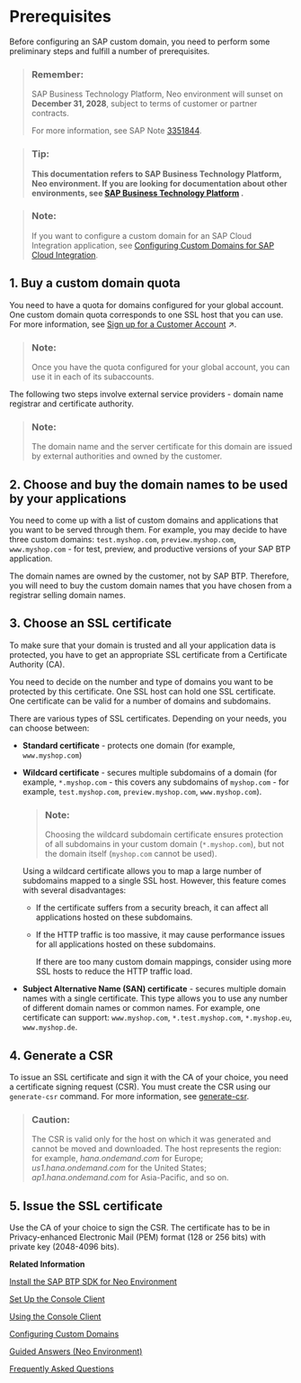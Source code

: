 <!-- loiocde25474fcc1424db48ad86eb2ba9502 -->

# Prerequisites

Before configuring an SAP custom domain, you need to perform some preliminary steps and fulfill a number of prerequisites.

> ### Remember:  
> SAP Business Technology Platform, Neo environment will sunset on **December 31, 2028**, subject to terms of customer or partner contracts.
> 
> For more information, see SAP Note [3351844](https://me.sap.com/notes/3351844).

> ### Tip:  
> **This documentation refers to SAP Business Technology Platform, Neo environment. If you are looking for documentation about other environments, see [SAP Business Technology Platform](https://help.sap.com/docs/btp/sap-business-technology-platform/sap-business-technology-platform?version=Cloud) .**

> ### Note:  
> If you want to configure a custom domain for an SAP Cloud Integration application, see [Configuring Custom Domains for SAP Cloud Integration](https://help.sap.com/viewer/368c481cd6954bdfa5d0435479fd4eaf/Cloud/en-US/7230b9ff41914cc0969223e6a020104b.html).



## 1. Buy a custom domain quota

You need to have a quota for domains configured for your global account. One custom domain quota corresponds to one SSL host that you can use. For more information, see [Sign up for a Customer Account](https://help.sap.com/viewer/65de2977205c403bbc107264b8eccf4b/Cloud/en-US/d61c2819034b48e68145c45c36acba6e.html#loioa71a081b39e343e097046bf487f57af3 "A customer account is an enterprise account that allows you to host productive, business-critical applications with 24x7 support.") :arrow_upper_right:.

> ### Note:  
> Once you have the quota configured for your global account, you can use it in each of its subaccounts.

The following two steps involve external service providers - domain name registrar and certificate authority.

> ### Note:  
> The domain name and the server certificate for this domain are issued by external authorities and owned by the customer.



## 2. Choose and buy the domain names to be used by your applications

You need to come up with a list of custom domains and applications that you want to be served through them. For example, you may decide to have three custom domains: `test.myshop.com`, `preview.myshop.com`, `www.myshop.com` - for test, preview, and productive versions of your SAP BTP application.

The domain names are owned by the customer, not by SAP BTP. Therefore, you will need to buy the custom domain names that you have chosen from a registrar selling domain names.



## 3. Choose an SSL certificate

To make sure that your domain is trusted and all your application data is protected, you have to get an appropriate SSL certificate from a Certificate Authority \(CA\).

You need to decide on the number and type of domains you want to be protected by this certificate. One SSL host can hold one SSL certificate. One certificate can be valid for a number of domains and subdomains.

There are various types of SSL certificates. Depending on your needs, you can choose between:

-   **Standard certificate** - protects one domain \(for example, `www.myshop.com`\)
-   **Wildcard certificate** - secures multiple subdomains of a domain \(for example, `*.myshop.com` - this covers any subdomains of `myshop.com` - for example, `test.myshop.com`, `preview.myshop.com`, `www.myshop.com`\).

    > ### Note:  
    > Choosing the wildcard subdomain certificate ensures protection of all subdomains in your custom domain \(`*.myshop.com`\), but not the domain itself \(`myshop.com` cannot be used\).

    Using a wildcard certificate allows you to map a large number of subdomains mapped to a single SSL host. However, this feature comes with several disadvantages:

    -   If the certificate suffers from a security breach, it can affect all applications hosted on these subdomains.

    -   If the HTTP traffic is too massive, it may cause performance issues for all applications hosted on these subdomains.

        If there are too many custom domain mappings, consider using more SSL hosts to reduce the HTTP traffic load.


-   **Subject Alternative Name \(SAN\) certificate** - secures multiple domain names with a single certificate. This type allows you to use any number of different domain names or common names. For example, one certificate can support: `www.myshop.com`, `*.test.myshop.com`, `*.myshop.eu`, `www.myshop.de`.



<a name="loiocde25474fcc1424db48ad86eb2ba9502__section_a2c_qqf_scb"/>

## 4. Generate a CSR

To issue an SSL certificate and sign it with the CA of your choice, you need a certificate signing request \(CSR\). You must create the CSR using our `generate-csr` command. For more information, see [generate-csr](generate-csr-f02258d.md).

> ### Caution:  
> The CSR is valid only for the host on which it was generated and cannot be moved and downloaded. The host represents the region: for example, *hana.ondemand.com* for Europe; *us1.hana.ondemand.com* for the United States; *ap1.hana.ondemand.com* for Asia-Pacific, and so on.



<a name="loiocde25474fcc1424db48ad86eb2ba9502__section_of5_rqf_scb"/>

## 5. Issue the SSL certificate

Use the CA of your choice to sign the CSR. The certificate has to be in Privacy-enhanced Electronic Mail \(PEM\) format \(128 or 256 bits\) with private key \(2048-4096 bits\).

**Related Information**  


[Install the SAP BTP SDK for Neo Environment](../30-development-neo/install-the-sap-btp-sdk-for-neo-environment-7613843.md)

[Set Up the Console Client](../30-development-neo/set-up-the-console-client-7613dee.md)

[Using the Console Client](using-the-console-client-8900b22.md "You execute a console client command by entering neo <command name> with the appropriate parameters. To list all parameters available for the respective command, execute neo help <command name>.")

[Configuring Custom Domains](configuring-custom-domains-77cf0e6.md#loio77cf0e6cd32e496c9cc8eeac4bedde94 "To make sure that your domain is trusted and all application data is protected, you need to first set up secure SSL communication. The next step will then be to make your application accessible via the custom domain and route traffic to it.")

[Guided Answers \(Neo Environment\)](https://ga.support.sap.com/dtp/viewer/index.html#/tree/2065/actions/26547:34945:27935)

[Frequently Asked Questions](frequently-asked-questions-a226905.md "Answers to some of the most commonly asked questions about SAP Custom Domain service.")

